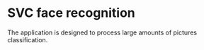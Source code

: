 # SVC face recognition

The application is designed to process large amounts of pictures classification. 
